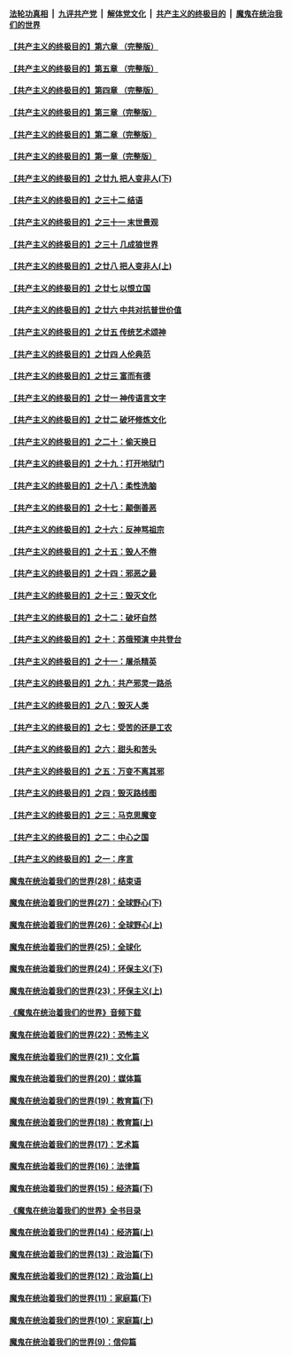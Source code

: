 ####  [法轮功真相](../../../../basic/blob/master/README.md?t=01161726) &nbsp;|&nbsp; [九评共产党](../../../../9ping.md/blob/master/README.md?t=01161726) &nbsp;|&nbsp; [解体党文化](../../../../jtdwh.md/blob/master/README.md?t=01161726)  &nbsp;|&nbsp; [共产主义的终极目的](../../../../gczydzjmd.md/blob/master/README.md?t=01161726) &nbsp;|&nbsp; [魔鬼在统治我们的世界](../../../../mgztzwmdsj.md/blob/master/README.md?t=01161726) 

#### [【共产主义的终极目的】第六章 （完整版）](../pages/nsc422/n11428913.md?t=01161726) 

#### [【共产主义的终极目的】第五章 （完整版）](../pages/nsc422/n11428912.md?t=01161726) 

#### [【共产主义的终极目的】第四章 （完整版）](../pages/nsc422/n11428907.md?t=01161726) 

#### [【共产主义的终极目的】第三章（完整版）](../pages/nsc422/n11428848.md?t=01161726) 

#### [【共产主义的终极目的】第二章（完整版）](../pages/nsc422/n11428831.md?t=01161726) 

#### [【共产主义的终极目的】第一章（完整版）](../pages/nsc422/n11417651.md?t=01161726) 

#### [【共产主义的终极目的】之廿九 把人变非人(下)](../pages/nsc422/n11344140.md?t=01161726) 

#### [【共产主义的终极目的】之三十二 结语](../pages/nsc422/n11360535.md?t=01161726) 

#### [【共产主义的终极目的】之三十一 末世景观](../pages/nsc422/n11351129.md?t=01161726) 

#### [【共产主义的终极目的】之三十 几成狼世界](../pages/nsc422/n11348280.md?t=01161726) 

#### [【共产主义的终极目的】之廿八 把人变非人(上)](../pages/nsc422/n11340492.md?t=01161726) 

#### [【共产主义的终极目的】之廿七 以恨立国](../pages/nsc422/n11336944.md?t=01161726) 

#### [【共产主义的终极目的】之廿六 中共对抗普世价值](../pages/nsc422/n11324785.md?t=01161726) 

#### [【共产主义的终极目的】之廿五 传统艺术颂神](../pages/nsc422/n11296396.md?t=01161726) 

#### [【共产主义的终极目的】之廿四 人伦典范](../pages/nsc422/n11296397.md?t=01161726) 

#### [【共产主义的终极目的】之廿三 富而有德](../pages/nsc422/n11283598.md?t=01161726) 

#### [【共产主义的终极目的】之廿一 神传语言文字](../pages/nsc422/n11263265.md?t=01161726) 

#### [【共产主义的终极目的】之廿二 破坏修炼文化](../pages/nsc422/n11245728.md?t=01161726) 

#### [【共产主义的终极目的】之二十：偷天换日](../pages/nsc422/n11238846.md?t=01161726) 

#### [【共产主义的终极目的】之十九：打开地狱门](../pages/nsc422/n11206376.md?t=01161726) 

#### [【共产主义的终极目的】之十八：柔性洗脑](../pages/nsc422/n11199994.md?t=01161726) 

#### [【共产主义的终极目的】之十七：颠倒善恶](../pages/nsc422/n11179782.md?t=01161726) 

#### [【共产主义的终极目的】之十六：反神骂祖宗](../pages/nsc422/n11166798.md?t=01161726) 

#### [【共产主义的终极目的】之十五：毁人不倦](../pages/nsc422/n11166792.md?t=01161726) 

#### [【共产主义的终极目的】之十四：邪恶之最](../pages/nsc422/n11150249.md?t=01161726) 

#### [【共产主义的终极目的】之十三：毁灭文化](../pages/nsc422/n11135227.md?t=01161726) 

#### [【共产主义的终极目的】之十二：破坏自然](../pages/nsc422/n11135214.md?t=01161726) 

#### [【共产主义的终极目的】之十：苏俄预演 中共登台](../pages/nsc422/n11118424.md?t=01161726) 

#### [【共产主义的终极目的】之十一：屠杀精英](../pages/nsc422/n11118442.md?t=01161726) 

#### [【共产主义的终极目的】之九：共产邪灵一路杀](../pages/nsc422/n11114139.md?t=01161726) 

#### [【共产主义的终极目的】之八：毁灭人类](../pages/nsc422/n11108503.md?t=01161726) 

#### [【共产主义的终极目的】之七：受苦的还是工农](../pages/nsc422/n11101809.md?t=01161726) 

#### [【共产主义的终极目的】之六：甜头和苦头](../pages/nsc422/n11096971.md?t=01161726) 

#### [【共产主义的终极目的】之五：万变不离其邪](../pages/nsc422/n11091285.md?t=01161726) 

#### [【共产主义的终极目的】之四：毁灭路线图](../pages/nsc422/n11086284.md?t=01161726) 

#### [【共产主义的终极目的】之三：马克思魔变](../pages/nsc422/n11061941.md?t=01161726) 

#### [【共产主义的终极目的】之二：中心之国](../pages/nsc422/n11047728.md?t=01161726) 

#### [【共产主义的终极目的】之一：序言](../pages/nsc422/n11086077.md?t=01161726) 

#### [魔鬼在统治着我们的世界(28)：结束语](../pages/nsc422/n10936246.md?t=01161726) 

#### [魔鬼在统治着我们的世界(27)：全球野心(下)](../pages/nsc422/n10928319.md?t=01161726) 

#### [魔鬼在统治着我们的世界(26)：全球野心(上)](../pages/nsc422/n10900318.md?t=01161726) 

#### [魔鬼在统治着我们的世界(25)：全球化](../pages/nsc422/n10788205.md?t=01161726) 

#### [魔鬼在统治着我们的世界(24)：环保主义(下)](../pages/nsc422/n10695307.md?t=01161726) 

#### [魔鬼在统治着我们的世界(23)：环保主义(上)](../pages/nsc422/n10688613.md?t=01161726) 

#### [《魔鬼在统治着我们的世界》音频下载](../pages/nsc422/n10635553.md?t=01161726) 

#### [魔鬼在统治着我们的世界(22)：恐怖主义](../pages/nsc422/n10614727.md?t=01161726) 

#### [魔鬼在统治着我们的世界(21)：文化篇](../pages/nsc422/n10597706.md?t=01161726) 

#### [魔鬼在统治着我们的世界(20)：媒体篇](../pages/nsc422/n10586579.md?t=01161726) 

#### [魔鬼在统治着我们的世界(19)：教育篇(下)](../pages/nsc422/n10564808.md?t=01161726) 

#### [魔鬼在统治着我们的世界(18)：教育篇(上)](../pages/nsc422/n10526970.md?t=01161726) 

#### [魔鬼在统治着我们的世界(17)：艺术篇](../pages/nsc422/n10499093.md?t=01161726) 

#### [魔鬼在统治着我们的世界(16)：法律篇](../pages/nsc422/n10485969.md?t=01161726) 

#### [魔鬼在统治着我们的世界(15)：经济篇(下)](../pages/nsc422/n10469975.md?t=01161726) 

#### [《魔鬼在统治着我们的世界》全书目录](../pages/nsc422/n10464261.md?t=01161726) 

#### [魔鬼在统治着我们的世界(14)：经济篇(上)](../pages/nsc422/n10457370.md?t=01161726) 

#### [魔鬼在统治着我们的世界(13)：政治篇(下)](../pages/nsc422/n10448270.md?t=01161726) 

#### [魔鬼在统治着我们的世界(12)：政治篇(上)](../pages/nsc422/n10444576.md?t=01161726) 

#### [魔鬼在统治着我们的世界(11)：家庭篇(下)](../pages/nsc422/n10440961.md?t=01161726) 

#### [魔鬼在统治着我们的世界(10)：家庭篇(上)](../pages/nsc422/n10435448.md?t=01161726) 

#### [魔鬼在统治着我们的世界(9)：信仰篇](../pages/nsc422/n10432159.md?t=01161726) 

